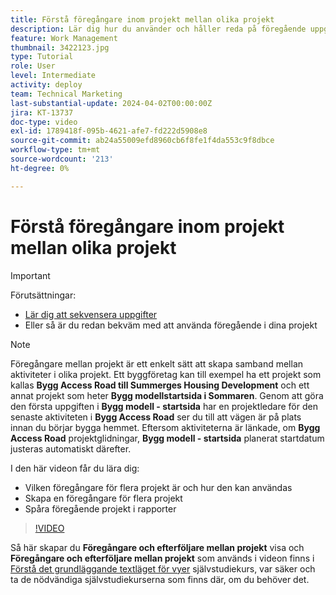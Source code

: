 ```yaml
---
title: Förstå föregångare inom projekt mellan olika projekt
description: Lär dig hur du använder och håller reda på föregående uppgifter i två eller flera projekt.
feature: Work Management
thumbnail: 3422123.jpg
type: Tutorial
role: User
level: Intermediate
activity: deploy
team: Technical Marketing
last-substantial-update: 2024-04-02T00:00:00Z
jira: KT-13737
doc-type: video
exl-id: 1789418f-095b-4621-afe7-fd222d5908e8
source-git-commit: ab24a55009efd8960cb6f8fe1f4da553c9f8dbce
workflow-type: tm+mt
source-wordcount: '213'
ht-degree: 0%

---
```


# Förstå föregångare inom projekt mellan olika projekt

>[!IMPORTANT]
>
>Förutsättningar:
>
>* [Lär dig att sekvensera uppgifter](https://experienceleague.adobe.com/docs/workfront-learn/tutorials-workfront/manage-work/tasks/learn-to-sequence-tasks.html?lang=en)
>* Eller så är du redan bekväm med att använda föregående i dina projekt

>[!NOTE]
>
>Föregångare mellan projekt är ett enkelt sätt att skapa samband mellan aktiviteter i olika projekt. Ett byggföretag kan till exempel ha ett projekt som kallas **Bygg Access Road till Summerges Housing Development** och ett annat projekt som heter **Bygg modellstartsida i Sommaren**. Genom att göra den första uppgiften i **Bygg modell - startsida** har en projektledare för den senaste aktiviteten i **Bygg Access Road** ser du till att vägen är på plats innan du börjar bygga hemmet. Eftersom aktiviteterna är länkade, om **Bygg Access Road** projektglidningar, **Bygg modell - startsida** planerat startdatum justeras automatiskt därefter.


I den här videon får du lära dig:

* Vilken föregångare för flera projekt är och hur den kan användas
* Skapa en föregångare för flera projekt
* Spåra föregående projekt i rapporter

>[!VIDEO](https://video.tv.adobe.com/v/3422123/?quality=12&learn=on)

Så här skapar du **Föregångare och efterföljare mellan projekt** visa och **Föregångare och efterföljare mellan projekt** som används i videon finns i [Förstå det grundläggande textläget för vyer](https://experienceleague.adobe.com/docs/workfront-learn/tutorials-workfront/reporting/intermediate-reporting/basic-text-mode-for-views.html?lang=en) självstudiekurs, var säker och ta de nödvändiga självstudiekurserna som finns där, om du behöver det.
